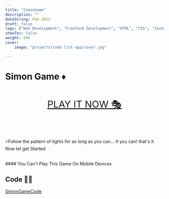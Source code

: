 ```yaml
---
title: "SimonGame"
description: ""
dateString: Feb 2022
draft: false
tags: ["Web Development", "Frontend Development", "HTML", "CSS", "JavaScript"]
showToc: false
weight: 204
cover:
    image: "projects/todo-list-app/cover.jpg"

---
```


# Simon Game ♦
<br>
<p align="center">
  <a style="font-size:30px" href="https://awwais.me/game">PLAY IT NOW 🎭</a>

</p>

<br>
<br>
<br>

⚡Follow the pattern of lights for as long as you can... if you can! that's it Now let get Started

<br>
#### You Can't Play This Game On Mobile Devices


## Code 👨‍💻
[SimonGameCode](https://github.com/awwais/game)
